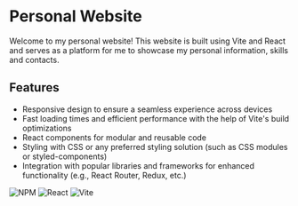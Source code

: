 # Personal Website

Welcome to my personal website! This website is built using Vite and React and serves as a platform for me to showcase my personal information, skills and contacts.

## Features

- Responsive design to ensure a seamless experience across devices
- Fast loading times and efficient performance with the help of Vite's build optimizations
- React components for modular and reusable code
- Styling with CSS or any preferred styling solution (such as CSS modules or styled-components)
- Integration with popular libraries and frameworks for enhanced functionality (e.g., React Router, Redux, etc.)


![NPM](https://img.shields.io/badge/NPM-%23CB3837.svg?style=for-the-badge&logo=npm&logoColor=white)
![React](https://img.shields.io/badge/react-%2320232a.svg?style=for-the-badge&logo=react&logoColor=%2361DAFB)
![Vite](https://img.shields.io/badge/vite-%23646CFF.svg?style=for-the-badge&logo=vite&logoColor=white)